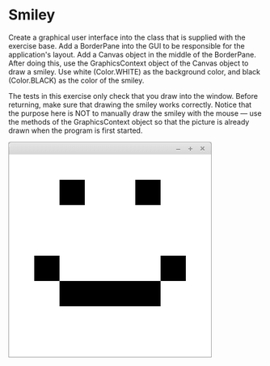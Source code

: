 
# Smiley

Create a graphical user interface into the class that is supplied with the exercise base. Add a BorderPane into the GUI to be responsible for the application's layout. Add a Canvas object in the middle of the BorderPane. After doing this, use the GraphicsContext object of the Canvas object to draw a smiley. Use white (Color.WHITE) as the background color, and black (Color.BLACK) as the color of the smiley.

The tests in this exercise only check that you draw into the window. Before returning, make sure that drawing the smiley works correctly. Notice that the purpose here is NOT to manually draw the smiley with the mouse — use the methods of the GraphicsContext object so that the picture is already drawn when the program is first started.

![Example](gui-hymio.png)
